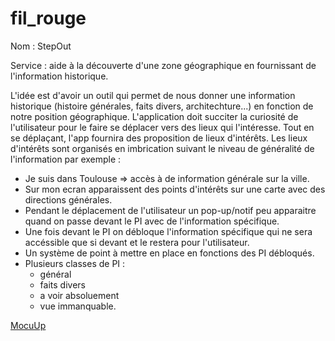 # fil_rouge
Nom : StepOut

Service : aide à la découverte d'une zone géographique en fournissant de l'information historique.

L'idée est d'avoir un outil qui permet de nous donner une information historique (histoire générales, faits divers, architechture...) en fonction de notre position géographique.
L'application doit succiter la curiosité de l'utilisateur pour le faire se déplacer vers des lieux qui l'intéresse. 
Tout en se déplaçant, l'app fournira des proposition de lieux d'intérêts.
Les lieux d'intérêts sont organisés en imbrication suivant le niveau de généralité de l'information par exemple : 
* Je suis dans Toulouse => accès à de information générale sur la ville.
* Sur mon ecran apparaissent des points d'intérêts sur une carte avec des directions générales. 
* Pendant le déplacement de l'utilisateur un pop-up/notif peu apparaitre quand on passe devant le PI avec de l'information spécifique.
* Une fois devant le PI on débloque l'information spécifique qui ne sera accéssible que si devant et le restera pour l'utilisateur.
* Un système de point à mettre en place en fonctions des PI débloqués.
* Plusieurs classes de PI :
	* général
 	* faits divers
	* a voir absoluement
	* vue immanquable.

[MocuUp](https://app.moqups.com/N4SALlWWJDuXOZUhOKmk091reH5ZXXix/view/page/a95c97e3e)
    


	
